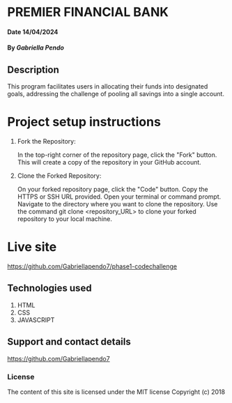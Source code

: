 
# PREMIER FINANCIAL BANK

#### Date 14/04/2024

#### By *Gabriella Pendo*

## Description
This program facilitates users in allocating their funds into designated goals, addressing the challenge of pooling all savings into a single account.

# Project setup instructions 
1. Fork the Repository:

    In the top-right corner of the repository page, click the "Fork" button. This will create a copy of the repository in your GitHub account.

2. Clone the Forked Repository:

    On your forked repository page, click the "Code" button.
    Copy the HTTPS or SSH URL provided.
    Open your terminal or command prompt.
    Navigate to the directory where you want to clone the repository.
    Use the command git clone <repository_URL> to clone your forked repository to your local machine.

# Live site
https://github.com/Gabriellapendo7/phase1-codechallenge

## Technologies used
1. HTML
2. CSS
3. JAVASCRIPT

## Support and contact details
https://github.com/Gabriellapendo7

### License
The content of this site is licensed under the MIT license
Copyright (c) 2018